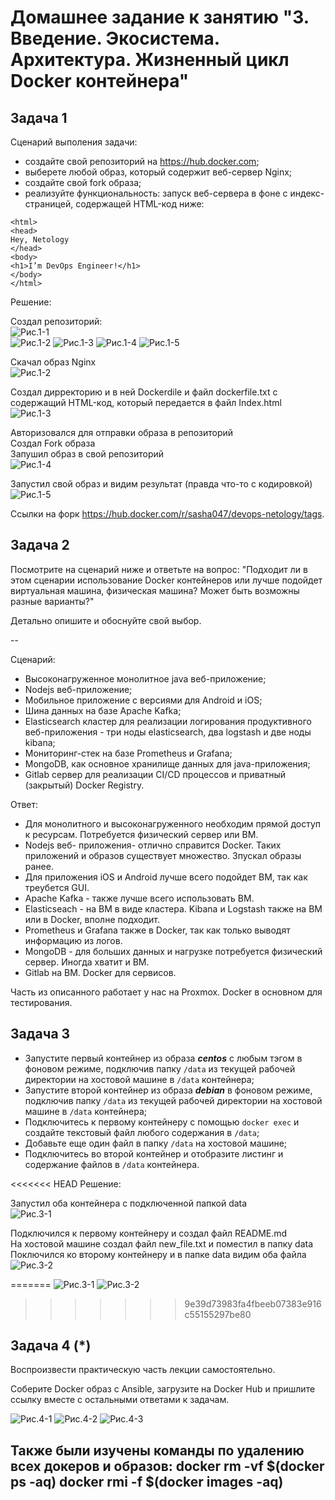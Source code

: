 
# Домашнее задание к занятию "3. Введение. Экосистема. Архитектура. Жизненный цикл Docker контейнера"

## Задача 1

Сценарий выполения задачи:

- создайте свой репозиторий на https://hub.docker.com;
- выберете любой образ, который содержит веб-сервер Nginx;
- создайте свой fork образа;
- реализуйте функциональность:
запуск веб-сервера в фоне с индекс-страницей, содержащей HTML-код ниже:
```
<html>
<head>
Hey, Netology
</head>
<body>
<h1>I’m DevOps Engineer!</h1>
</body>
</html>
```
Решение:  

Создал репозиторий:  
![Рис.1-1](https://github.com/sasha047/devops-netology/blob/main/dz5-3/img/1-1.png)  
![Рис.1-2](https://github.com/sasha047/devops-netology/blob/main/dz5-3/img/1-2.png)
![Рис.1-3](https://github.com/sasha047/devops-netology/blob/main/dz5-3/img/1-3.png)
![Рис.1-4](https://github.com/sasha047/devops-netology/blob/main/dz5-3/img/1-4.png)
![Рис.1-5](https://github.com/sasha047/devops-netology/blob/main/dz5-3/img/1-5.png)

Скачал образ Nginx  
![Рис.1-2](https://github.com/sasha047/devops-netology/blob/main/dz5-3/img/1-2.png)  

Создал дирректорию и в ней Dockerdile и файл dockerfile.txt с содержащий HTML-код, который передается в файл Index.html  
![Рис.1-3](https://github.com/sasha047/devops-netology/blob/main/dz5-3/img/1-3.png)  

Авторизовался для отправки образа в репозиторий  
Создал Fork образа  
Запушил образ в свой репозиторий  
![Рис.1-4](https://github.com/sasha047/devops-netology/blob/main/dz5-3/img/1-4.png)  

Запустил свой образ и видим результат (правда что-то с кодировкой)  
![Рис.1-5](https://github.com/sasha047/devops-netology/blob/main/dz5-3/img/1-5.png)  

Ссылки на форк https://hub.docker.com/r/sasha047/devops-netology/tags.  

## Задача 2

Посмотрите на сценарий ниже и ответьте на вопрос:
"Подходит ли в этом сценарии использование Docker контейнеров или лучше подойдет виртуальная машина, физическая машина? Может быть возможны разные варианты?"

Детально опишите и обоснуйте свой выбор.

--

Сценарий:

- Высоконагруженное монолитное java веб-приложение;
- Nodejs веб-приложение;
- Мобильное приложение c версиями для Android и iOS;
- Шина данных на базе Apache Kafka;
- Elasticsearch кластер для реализации логирования продуктивного веб-приложения - три ноды elasticsearch, два logstash и две ноды kibana;
- Мониторинг-стек на базе Prometheus и Grafana;
- MongoDB, как основное хранилище данных для java-приложения;
- Gitlab сервер для реализации CI/CD процессов и приватный (закрытый) Docker Registry.

Ответ:  
* Для монолитного и высоконагруженного необходим прямой доступ к ресурсам. Потребуется физический сервер или ВМ.  
* Nodejs веб- приложения- отлично справится Docker. Таких приложений и образов существует множество. Зпускал образы ранее.  
* Для приложения iOS и Android лучше всего подойдет ВМ, так как треубется GUI.  
* Apache Kafka - также лучше всего использовать ВМ.  
* Elasticseach - на ВМ в виде кластера. Kibana и Logstash также на ВМ или в Docker, вполне подходит.  
* Prometheus и Grafana также в Docker, так как только выводят информацию из логов.  
* MongoDB - для больших данных и нагрузке потребуется физический сервер. Иногда хватит и ВМ.  
* Gitlab на ВМ. Docker для сервисов.  

Часть из описанного работает у нас на Proxmox. Docker в основном для тестирования.

## Задача 3

- Запустите первый контейнер из образа ***centos*** c любым тэгом в фоновом режиме, подключив папку ```/data``` из текущей рабочей директории на хостовой машине в ```/data``` контейнера;
- Запустите второй контейнер из образа ***debian*** в фоновом режиме, подключив папку ```/data``` из текущей рабочей директории на хостовой машине в ```/data``` контейнера;
- Подключитесь к первому контейнеру с помощью ```docker exec``` и создайте текстовый файл любого содержания в ```/data```;
- Добавьте еще один файл в папку ```/data``` на хостовой машине;
- Подключитесь во второй контейнер и отобразите листинг и содержание файлов в ```/data``` контейнера.

<<<<<<< HEAD
Решение:  

Запустил оба контейнера с подключенной папкой data  
![Рис.3-1](https://github.com/sasha047/devops-netology/blob/main/dz5-3/img/3-1.png)  

Подключился к первому контейнеру и создал файл README.md  
На хостовой машине создал файл new_file.txt и поместил в папку data  
Поключился ко второму контейнеру и в папке data видим оба файла  
![Рис.3-2](https://github.com/sasha047/devops-netology/blob/main/dz5-3/img/3-2.png)  

=======
![Рис.3-1](https://github.com/sasha047/devops-netology/blob/main/dz5-3/img/3-1.png)
![Рис.3-2](https://github.com/sasha047/devops-netology/blob/main/dz5-3/img/3-2.png)
>>>>>>> 9e39d73983fa4fbeeb07383e916c55155297be80

## Задача 4 (*)

Воспроизвести практическую часть лекции самостоятельно.

Соберите Docker образ с Ansible, загрузите на Docker Hub и пришлите ссылку вместе с остальными ответами к задачам.

![Рис.4-1](https://github.com/sasha047/devops-netology/blob/main/dz5-3/img/4-1.png)
![Рис.4-2](https://github.com/sasha047/devops-netology/blob/main/dz5-3/img/4-2.png)
![Рис.4-3](https://github.com/sasha047/devops-netology/blob/main/dz5-3/img/4-3.png)

Также были изучены команды по удалению всех докеров и образов:
docker rm -vf $(docker ps -aq)
docker rmi -f $(docker images -aq)
---
